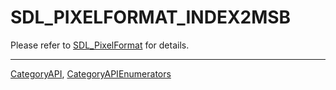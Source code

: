 # SDL_PIXELFORMAT_INDEX2MSB

Please refer to [SDL_PixelFormat](SDL_PixelFormat) for details.

----
[CategoryAPI](CategoryAPI), [CategoryAPIEnumerators](CategoryAPIEnumerators)

